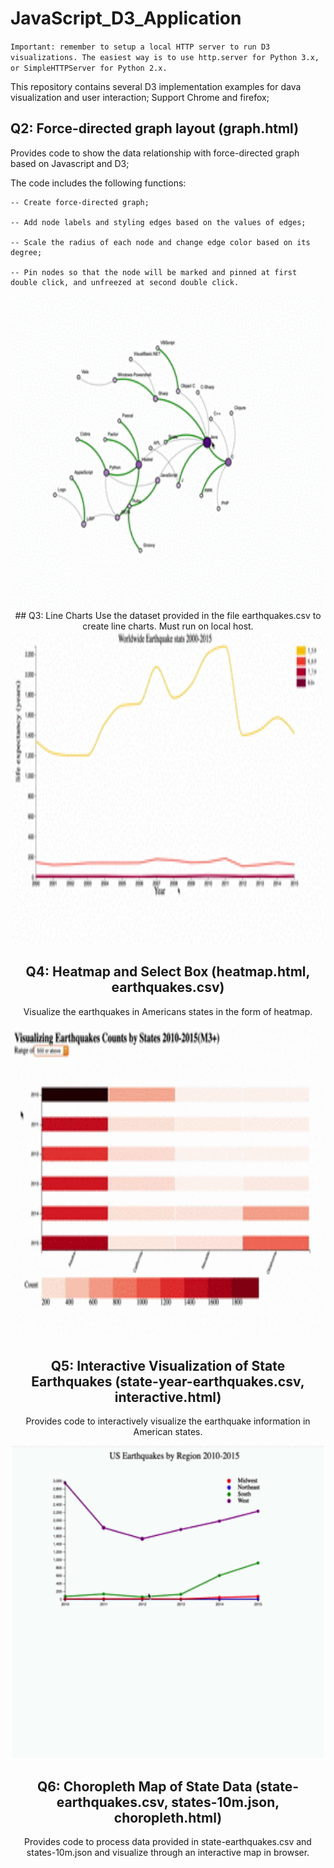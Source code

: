 # JavaScript_D3_Application

`Important: remember to setup a local HTTP server to run D3 visualizations. The easiest way is to use http.server for Python 3.x, or SimpleHTTPServer for Python 2.x.`


This repository contains several D3 implementation examples for dava visualization and user interaction;
Support Chrome and firefox;

## Q2: Force-directed graph layout (graph.html)

  Provides code to show the data relationship with force-directed graph based on Javascript and D3;

  The code includes the following functions:

    -- Create force-directed graph;

    -- Add node labels and styling edges based on the values of edges;

    -- Scale the radius of each node and change edge color based on its degree;

    -- Pin nodes so that the node will be marked and pinned at first double click, and unfreezed at second double click.  
<div align=center><img width="500" height="500" src="https://github.com/JolinQChen/JavaScriptD3Application/blob/master/Q2/Screen%20Recording%202020-04-04%20at%2019.06.22.gif"/>
## Q3: Line Charts
Use the dataset provided in the file earthquakes.csv to create line charts.  
Must run on local host.  
<div align=center><img width="500" height="500" src="https://github.com/JolinQChen/JavaScriptD3Application/blob/master/Q3/Screen%20Recording%202020-04-04%20at%2019.32.45.gif"/>

## Q4: Heatmap and Select Box (heatmap.html, earthquakes.csv)

Visualize the earthquakes in Americans states in the form of heatmap.  
<div align=center><img width="500" height="500" src="https://github.com/JolinQChen/JavaScriptD3Application/blob/master/Q4/Screen%20Recording%202020-04-04%20at%2019.48.53.gif"/>

## Q5: Interactive Visualization of State Earthquakes (state-year-earthquakes.csv, interactive.html)

  Provides code to interactively visualize the earthquake information in American states.  
<div align=center><img width="500" height="500" src="https://github.com/JolinQChen/JavaScriptD3Application/blob/master/Q5/Screen%20Recording%202020-04-04%20at%2019.51.52.gif"/>

## Q6: Choropleth Map of State Data (state-earthquakes.csv, states-10m.json, choropleth.html)

  Provides code to process data provided in state-earthquakes.csv and states-10m.json and visualize through an interactive map    in browser.


